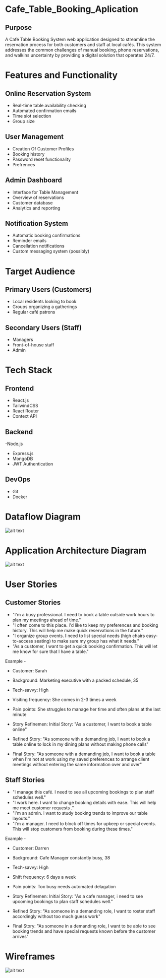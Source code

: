 # Cafe_Table_Booking_Aplication

## Purpose 

 A Café Table Booking System web application designed to streamline the reservation process for both customers and staff at local cafés. 
 This system addresses the common challenges of manual booking, phone reservations, and walkins uncertainty by providing a digital solution that operates 24/7.

 # Features and Functionality

 ## Online Reservation System


- Real-time table availability checking
- Automated confirmation emails
- Time slot selection
- Group size


## User Management

- Creation Of Customer Profiles
- Booking history 
- Password reset functionality
- Prefrences


## Admin Dashboard

- Interface for Table Management 
- Overview of reservations
- Customer database
- Analytics and reporting


## Notification System

- Automatic booking confirmations
- Reminder emails
- Cancellation notifications
- Custom messaging system (possibly)


# Target Audience

## Primary Users (Customers)

- Local residents looking to book
 - Groups organizing a gatherings
- Regular café patrons


## Secondary Users (Staff)

- Managers
- Front-of-house staff
- Admin


# Tech Stack

## Frontend

- React.js
- TailwindCSS
- React Router
- Context API


## Backend

-Node.js
- Express.js
- MongoDB
- JWT Authentication


## DevOps

- Git
- Docker 

# Dataflow Diagram

![alt text](<Dataflow Diagram.png>)


# Application Architecture Diagram

![alt text](<Architecture Diagram.png>)

# User Stories 

## Customer Stories

- "I'm a busy professional. I need to book a table outside work hours to plan my meetings ahead of time."
- "I often come to this place. I'd like to keep my preferences and booking history. This will help me make quick reservations in the future."
- "I organize group events. I need to list special needs (high chairs easy-to-access seating) to make sure my group has what it needs."
- "As a customer, I want to get a quick booking confirmation. This will let me know for sure that I have a table."


 Example - 
- Customer: Sarah 
- Background: Marketing executive with a packed schedule, 35 
- Tech-savvy: High 
- Visiting frequency: She comes in 2-3 times a week 
- Pain points: She struggles to manage her time and often plans at the last minute 

- Story Refinemen: Initial Story: "As a customer, I want to book a table online" 
- Refined Story: "As someone with a demanding job, I want to book a table online to lock in my dining plans without making phone calls" 
- Final Story: "As someone with a demanding job, I want to book a table when I'm not at work using my saved preferences to arrange client meetings without entering the same information over and over" 

## Staff Stories

- "I manage this café. I need to see all upcoming bookings to plan staff schedules well."
- "I work here. I want to change booking details with ease. This will help me meet customer requests ."
- "I'm an admin. I want to study booking trends to improve our table layouts."
- "I'm a manager. I need to block off times for upkeep or special events. This will stop customers from booking during these times."

 Example - 
- Customer: Darren
- Background: Cafe Manager constantly busy, 38 
- Tech-savvy: High 
- Shift frequency: 6 days a week 
- Pain points: Too busy needs automated delagation

- Story Refinemen: Initial Story: "As a cafe manager, i need to see upcoming bookings to plan staff schedules well." 
- Refined Story: "As someone in a demanding role, I want to roster staff accordingly without too much guess work" 
- Final Story: "As someone in a demanding role, I want to be able to see booking trends and have special requests known before the customer arrives"

# Wireframes 

![alt text](wireframesCafeApp.png)


